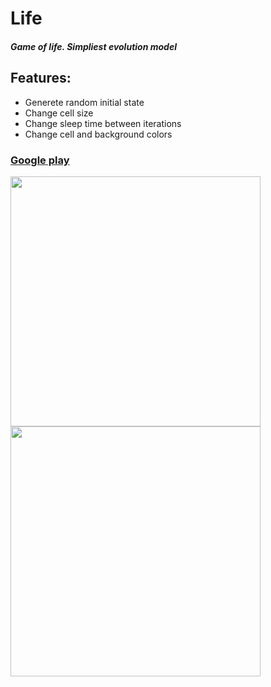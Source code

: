 # Life
##### Game of life. Simpliest evolution model
## Features:
- Generete random initial state
- Change cell size
- Change sleep time between iterations
- Change cell and background colors

### [Google play](https://play.google.com/store/apps/details?id=com.stc.life)

<img src="https://lh3.googleusercontent.com/TMR8L96uhWDZ3SPpcHMA9ll3OzOmkSk0hc3Ox7zsJMXPnHz3op2z0EF7el-MIFAC6Pk=h900-rw" width="400">
<img src="https://lh3.googleusercontent.com/aHi4vqEAeXpFfy7cI8f8woBPDa_k29jgBsAv2teTx3_iHE_LH_ckd4Z9HQeJx2nyhg=h900-rw" width="400">
